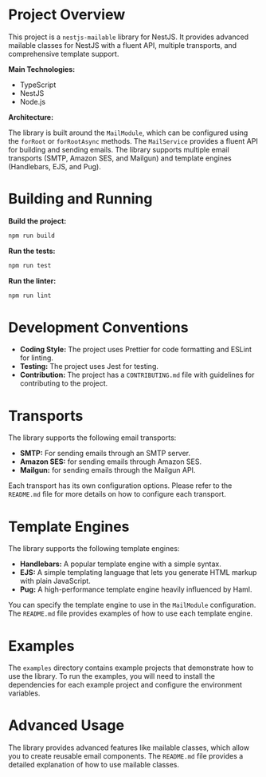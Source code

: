 # Project Overview

This project is a `nestjs-mailable` library for NestJS. It provides advanced mailable classes for NestJS with a fluent API, multiple transports, and comprehensive template support.

**Main Technologies:**

*   TypeScript
*   NestJS
*   Node.js

**Architecture:**

The library is built around the `MailModule`, which can be configured using the `forRoot` or `forRootAsync` methods. The `MailService` provides a fluent API for building and sending emails. The library supports multiple email transports (SMTP, Amazon SES, and Mailgun) and template engines (Handlebars, EJS, and Pug).

# Building and Running

**Build the project:**

```bash
npm run build
```

**Run the tests:**

```bash
npm run test
```

**Run the linter:**

```bash
npm run lint
```

# Development Conventions

*   **Coding Style:** The project uses Prettier for code formatting and ESLint for linting.
*   **Testing:** The project uses Jest for testing.
*   **Contribution:** The project has a `CONTRIBUTING.md` file with guidelines for contributing to the project.

# Transports

The library supports the following email transports:

*   **SMTP:** For sending emails through an SMTP server.
*   **Amazon SES:** for sending emails through Amazon SES.
*   **Mailgun:** for sending emails through the Mailgun API.

Each transport has its own configuration options. Please refer to the `README.md` file for more details on how to configure each transport.

# Template Engines

The library supports the following template engines:

*   **Handlebars:** A popular template engine with a simple syntax.
*   **EJS:** A simple templating language that lets you generate HTML markup with plain JavaScript.
*   **Pug:** A high-performance template engine heavily influenced by Haml.

You can specify the template engine to use in the `MailModule` configuration. The `README.md` file provides examples of how to use each template engine.

# Examples

The `examples` directory contains example projects that demonstrate how to use the library. To run the examples, you will need to install the dependencies for each example project and configure the environment variables.

# Advanced Usage

The library provides advanced features like mailable classes, which allow you to create reusable email components. The `README.md` file provides a detailed explanation of how to use mailable classes.